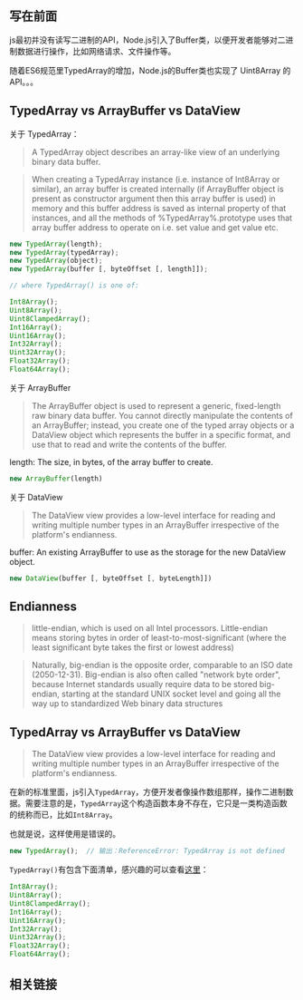 ## 写在前面

js最初并没有读写二进制的API，Node.js引入了Buffer类，以便开发者能够对二进制数据进行操作，比如网络请求、文件操作等。

随着ES6规范里TypedArray的增加，Node.js的Buffer类也实现了 Uint8Array 的API。。。

## TypedArray vs ArrayBuffer vs DataView

关于 TypedArray：

>A TypedArray object describes an array-like view of an underlying binary data buffer.

>When creating a TypedArray instance (i.e. instance of Int8Array or similar), an array buffer is created internally (if ArrayBuffer object is present as constructor argument then this array buffer is used) in memory and this buffer address is saved as internal property of that instances, and all the methods of %TypedArray%.prototype uses that array buffer address to operate on i.e. set value and get value etc.

```javascript
new TypedArray(length);
new TypedArray(typedArray);
new TypedArray(object);
new TypedArray(buffer [, byteOffset [, length]]);

// where TypedArray() is one of:

Int8Array();
Uint8Array();
Uint8ClampedArray();
Int16Array();
Uint16Array();
Int32Array();
Uint32Array();
Float32Array();
Float64Array();
```


关于 ArrayBuffer

>The ArrayBuffer object is used to represent a generic, fixed-length raw binary data buffer. You cannot directly manipulate the contents of an ArrayBuffer; instead, you create one of the typed array objects or a DataView object which represents the buffer in a specific format, and use that to read and write the contents of the buffer.

length: The size, in bytes, of the array buffer to create.

```javascript
new ArrayBuffer(length)
```

关于 DataView

>The DataView view provides a low-level interface for reading and writing multiple number types in an ArrayBuffer irrespective of the platform's endianness.

buffer: An existing ArrayBuffer to use as the storage for the new DataView object.

```javascript
new DataView(buffer [, byteOffset [, byteLength]])
```

## Endianness

>little-endian, which is used on all Intel processors. Little-endian means storing bytes in order of least-to-most-significant (where the least significant byte takes the first or lowest address)

>Naturally, big-endian is the opposite order, comparable to an ISO date (2050-12-31). Big-endian is also often called "network byte order", because Internet standards usually require data to be stored big-endian, starting at the standard UNIX socket level and going all the way up to standardized Web binary data structures



## TypedArray vs ArrayBuffer vs DataView

>The DataView view provides a low-level interface for reading and writing multiple number types in an ArrayBuffer irrespective of the platform's endianness.

在新的标准里面，js引入`TypedArray`，方便开发者像操作数组那样，操作二进制数据。需要注意的是，`TypedArray`这个构造函数本身不存在，它只是一类构造函数的统称而已，比如`Int8Array`。

也就是说，这样使用是错误的。

```js
new TypedArray();  // 输出：ReferenceError: TypedArray is not defined
```

`TypedArray()`有包含下面清单，感兴趣的可以查看[这里](https://developer.mozilla.org/en-US/docs/Web/JavaScript/Reference/Global_Objects/TypedArray)：

```js
Int8Array();
Uint8Array();
Uint8ClampedArray();
Int16Array();
Uint16Array();
Int32Array();
Uint32Array();
Float32Array();
Float64Array();
```

## 相关链接
